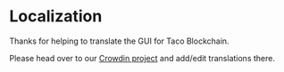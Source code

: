 # Localization

Thanks for helping to translate the GUI for Taco Blockchain.

Please head over to our [Crowdin project](https://crowdin.com/project/fork-blockchain/) and add/edit translations there.
